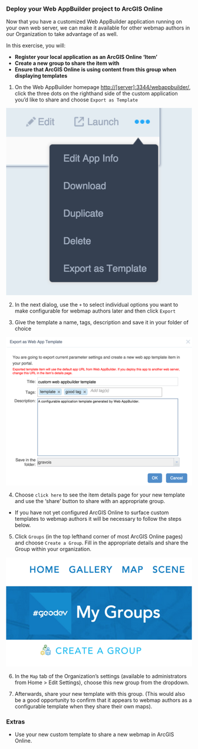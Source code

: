 ### Deploy your Web AppBuilder project to ArcGIS Online

Now that you have a customized Web AppBuilder application running on your own web server, we can make it available for other webmap authors in our Organization to take advantage of as well.

In this exercise, you will:
* **Register your local application as an ArcGIS Online ‘Item’**
* **Create a new group to share the item with**
* **Ensure that ArcGIS Online is using content from this group when displaying templates**

1. On the Web AppBuilder homepage [http://[server]:3344/webappbuilder/](http://[server]:3344/webappbuilder/), click the three dots on the righthand side of the custom application you’d like to share and choose `Export as Template`

![export template](./wab_export.png)

2. In the next dialog, use the `+` to select individual options you want to make configurable for webmap authors later and then click `Export`

3. Give the template a name, tags, description and save it in your folder of choice

![save template](./wab_save_dialog.png)

4. Choose `click here` to see the item details page for your new template and use the ‘share’ button to share with an appropriate group.
  * If you have not yet configured ArcGIS Online to surface custom templates to webmap authors it will be necessary to follow the steps below.

5. Click `Groups` (in the top lefthand corner of most ArcGIS Online pages) and choose `Create a Group`.  Fill in the appropriate details and share the Group within your organization.

![export template](./wab_group.png)

6. In the `Map` tab of the Organization’s settings (available to administrators from Home > Edit Settings), choose this new group from the dropdown.

7. Afterwards, share your new template with this group.  (This would also be a good opportunity to confirm that it appears to webmap authors as a configurable template when they share their own maps).


### Extras
 * Use your new custom template to share a new webmap in ArcGIS Online.
